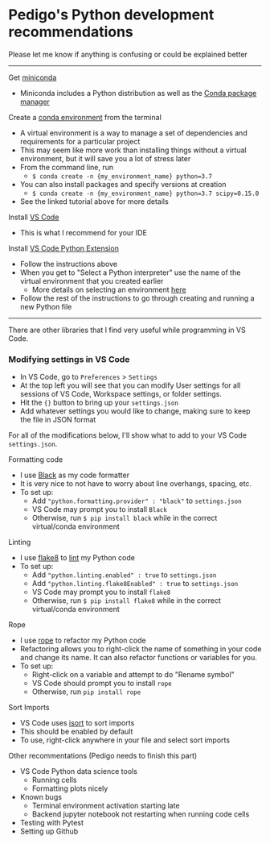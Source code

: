 # Pedigo's Python development recommendations
Please let me know if anything is confusing or could be explained better

-------
Get [miniconda](https://docs.conda.io/en/latest/miniconda.html)
- Miniconda includes a Python distribution as well as the [Conda package manager](https://en.wikipedia.org/wiki/Conda_(package_manager))

Create a [conda environment](https://docs.conda.io/projects/conda/en/latest/user-guide/tasks/manage-environments.html) from the terminal
- A virtual environment is a way to manage a set of dependencies and requirements for a particular project
- This may seem like more work than installing things without a virtual environment, but it will save you a lot of stress later
- From the command line, run 
   - ```$ conda create -n {my_environment_name} python=3.7```
- You can also install packages and specify versions at creation
   - ```$ conda create -n {my_environment_name} python=3.7 scipy=0.15.0```
- See the linked tutorial above for more details

Install [VS Code](https://code.visualstudio.com/docs/setup/setup-overview)
- This is what I recommend for your IDE

Install [VS Code Python Extension](https://code.visualstudio.com/docs/python/python-tutorial)
- Follow the instructions above
- When you get to "Select a Python interpreter" use the name of the virtual environment that you created earlier
   - More details on selecting an environment [here](https://code.visualstudio.com/docs/python/environments)
- Follow the rest of the instructions to go through creating and running a new Python file

---
There are other libraries that I find very useful while programming in VS Code. 

### Modifying settings in VS Code

- In VS Code, go to ```Preferences``` > ```Settings```
- At the top left you will see that you can modify User settings for all sessions of VS Code,
  Workspace settings, or folder settings.
- Hit the ```{}``` button to bring up your ```settings.json```
- Add whatever settings you would like to change, making sure to keep the file in JSON format

For all of the modifications below, I'll show what to add to your VS Code ```settings.json```.

Formatting code 
- I use [Black](https://black.readthedocs.io/en/stable/) as my code formatter 
- It is very nice to not have to worry about line overhangs, spacing, etc. 
- To set up:
   - Add ```"python.formatting.provider" : "black"``` to ```settings.json```
   - VS Code may prompt you to install ```Black```
   - Otherwise, run ```$ pip install black``` while in the correct virtual/conda environment
   
Linting
- I use [flake8]() to [lint](https://en.wikipedia.org/wiki/Lint_(software)) my Python code
- To set up:
   - Add ```"python.linting.enabled" : true``` to ```settings.json```
   - Add ```"python.linting.flake8Enabled" : true``` to ```settings.json```
   - VS Code may prompt you to install ```flake8```
   - Otherwise, run ```$ pip install flake8``` while in the correct virtual/conda environment
   
Rope
- I use [rope](https://github.com/python-rope/rope/blob/master/docs/rope.rst) to refactor my Python code
- Refactoring allows you to right-click the name of something in your code and change its name. It can 
  also refactor functions or variables for you. 
- To set up: 
   - Right-click on a variable and attempt to do "Rename symbol"
   - VS Code should prompt you to install ```rope```
   - Otherwise, run ```pip install rope```
  
Sort Imports 
- VS Code uses [isort](https://isort.readthedocs.io/en/latest/) to sort imports 
- This should be enabled by default
- To use, right-click anywhere in your file and select sort imports



Other recommentations (Pedigo needs to finish this part)
- VS Code Python data science tools 
   - Running cells 
   - Formatting plots nicely
- Known bugs 
   - Terminal environment activation starting late
   - Backend jupyter notebook not restarting when running code cells
- Testing with Pytest
- Setting up Github
